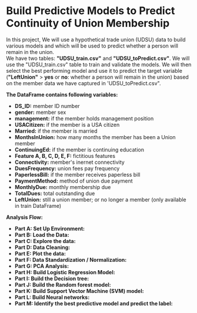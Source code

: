 # Build Predictive Models to Predict Continuity of Union Membership
 In this project, We will use a hypothetical trade union (UDSU) data to build various models and which will be used to predict whether a person will remain in the union.       
We have two tables: **"UDSU_train.csv"** and **"UDSU_toPredict.csv"**. We will use the "UDSU_train.csv" table to train and validate the models. We will then select the best performing model and use it to predict the target variable (**"LeftUnion"** > **yes** or **no**: whether a person will remain in the union) based on the member data we have captured in 'UDSU_toPredict.csv".   

**The DataFrame contains following variables:**    
- **DS_ID:** member ID number  
- **gender:** member sex  
- **management:** if the member holds management position  
- **USACitizen:** if the member is a USA citizen  
- **Married:** if the member is married  
- **MonthsInUnion:** how many months the member has been a Union member  
- **ContinuingEd:** if the member is continuing education  
- **Feature A, B, C, D, E, F:** fictitious features  
- **Connectivity:** member's inernet connectivity  
- **DuesFrequency:** union fees pay frequency  
- **PaperlessBill:** if the member receives paperless bill  
- **PaymentMethod:** method of union due payment  
- **MonthlyDue:** monthly membership due   
- **TotalDues:** total outstanding due  
- **LeftUnion:** still a union member; or no longer a member (only available in train DataFrame)    

**Analysis Flow:**
- **Part A: Set Up Environment:**
- **Part B: Load the Data:**  
- **Part C: Explore the data:**  
- **Part D: Data Cleaning:**  
- **Part E: Plot the data:**  
- **Part F: Data Standardization / Normalization:**  
- **Part G: PCA Analysis:**  
- **Part H: Build Logistic Regression Model:**  
- **Part I: Build the Decision tree:**  
- **Part J: Build the Random forest model:**  
- **Part K: Build Support Vector Machine (SVM) model:**  
- **Part L: Build Neural networks:**  
- **Part M: Identify the best predictive model and predict the label:**
